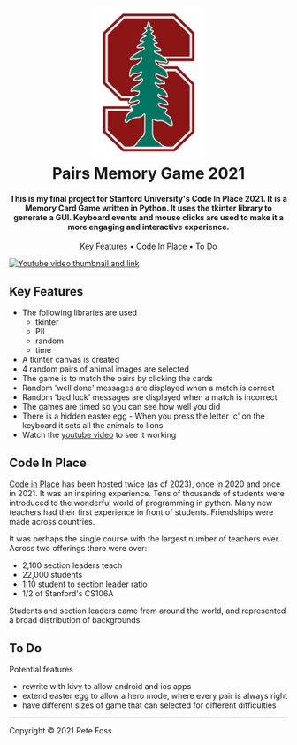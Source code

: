 
<h1 align="center">
  <br>
  <a href="https://github.com/petefoss/code_in_place_2021_stanford/"><img src="/images/stanford_s_logo.png" alt="stanford logo playing card" width="200"></a>
  <br>
  Pairs Memory Game 2021
  <br>
</h1>

<h4 align="center">This is my final project for Stanford University's Code In Place 2021. It is a Memory Card Game written in Python. It uses the tkinter library to generate a GUI. Keyboard events and mouse clicks are used to make it a more engaging and interactive experience.</h4>


<p align="center">
  <a href="#key-features">Key Features</a> •
  <a href="#Code-In-Place">Code In Place</a> •
  <a href="#To-Do">To Do</a> 
</p>


[![Youtube video thumbnail and link](https://img.youtube.com/vi/IahznK-ZSKU/0.jpg)](https://www.youtube.com/watch?v=IahznK-ZSKU)


## Key Features

* The following libraries are used
  - tkinter
  - PIL
  - random
  - time
* A tkinter canvas is created
* 4 random pairs of animal images are selected
* The game is to match the pairs by clicking the cards
* Random 'well done' messages are displayed when a match is correct
* Random 'bad luck' messages are displayed when a match is incorrect
* The games are timed so you can see how well you did
* There is a hidden easter egg - When you press the letter 'c' on the keyboard it sets all the animals to lions
* Watch the [youtube video](https://www.youtube.com/watch?v=IahznK-ZSKU&t=135s "link to youtube video of project") to see it working 

## Code In Place

[Code in Place](https://codeinplace.stanford.edu/ "link to code in place website") has been hosted twice (as of 2023), once in 2020 and once in 2021. It was an inspiring experience. Tens of thousands of students were introduced to the wonderful world of programming in python. Many new teachers had their first experience in front of students. Friendships were made across countries.

It was perhaps the single course with the largest number of teachers ever. Across two offerings there were over:

- 2,100 section leaders teach
- 22,000 students
- 1:10 student to section leader ratio
- 1/2 of Stanford's CS106A

Students and section leaders came from around the world, and represented a broad distribution of backgrounds.


## To Do

Potential features
* rewrite with kivy to allow android and ios apps
* extend easter egg to allow a hero mode, where every pair is always right
* have different sizes of game that can selected for different difficulties


***

Copyright © 2021 Pete Foss
